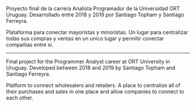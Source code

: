Proyecto final de la carrera Analista Programador de la Universidad ORT Uruguay. Desarrollado entre 2018 y 2019 por Santiago Topham y Santiago Ferreyra.

Plataforma para conectar mayoristas y minoristas. Un lugar para centralizar todas sus compras y ventas en un unico lugar y permitir conectar compañias entre si.

----

Final project for the Programmer Analyst career at ORT University in Uruguay. Developed between 2018 and 2019 by Santiago Topham and Santiago Ferreyra.

Platform to connect wholesalers and retailers. A place to centralize all of their purchases and sales in one place and allow companies to connect to each other.

